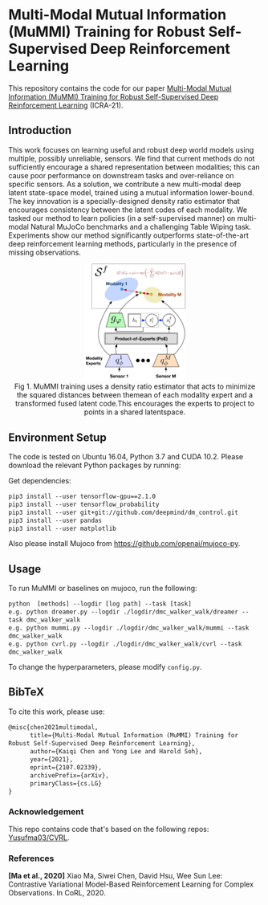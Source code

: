 # Multi-Modal Mutual Information (MuMMI) Training for Robust Self-Supervised Deep Reinforcement Learning
This repository contains the code for our paper [Multi-Modal Mutual Information (MuMMI) Training for Robust Self-Supervised Deep Reinforcement Learning](https://arxiv.org/abs/2107.02339) (ICRA-21).

## Introduction

This work focuses on learning useful and robust deep world models using multiple, possibly unreliable, sensors. We find that current methods do not sufficiently encourage a shared representation between modalities; this can cause poor performance on downstream tasks and over-reliance on specific sensors. As a solution, we contribute a new multi-modal deep latent state-space model, trained using a mutual information lower-bound. The key innovation is a specially-designed density ratio estimator that encourages consistency between the latent codes of each modality. We tasked our method to learn policies (in a self-supervised manner) on multi-modal Natural MuJoCo benchmarks and a challenging Table Wiping task. Experiments show our method significantly outperforms state-of-the-art deep reinforcement learning methods, particularly in the presence of missing observations.

<p align="center">
  <img src="https://github.com/clear-nus/MuMMI/blob/main/image/MuMMI.jpg?raw=true" width="40%">
  <br />
  <span>Fig 1. MuMMI training uses a density ratio estimator that acts to minimize the squared distances between themean of each modality expert and a transformed fused latent code.This encourages the experts to project to points in a shared latentspace.</span>
</p>

## Environment Setup 

The code is tested on Ubuntu 16.04, Python 3.7 and CUDA 10.2. Please download the relevant Python packages by running:

Get dependencies:

```
pip3 install --user tensorflow-gpu==2.1.0
pip3 install --user tensorflow_probability
pip3 install --user git+git://github.com/deepmind/dm_control.git
pip3 install --user pandas
pip3 install --user matplotlib
```

Also please install Mujoco from https://github.com/openai/mujoco-py.

## Usage

To run MuMMI or baselines on mujoco, run the following:
```
python  [methods] --logdir [log path] --task [task]
e.g. python dreamer.py --logdir ./logdir/dmc_walker_walk/dreamer --task dmc_walker_walk
e.g. python mummi.py --logdir ./logdir/dmc_walker_walk/mummi --task dmc_walker_walk
e.g. python cvrl.py --logdir ./logdir/dmc_walker_walk/cvrl --task dmc_walker_walk
```

To change the hyperparameters, please modify ```config.py```.

## BibTeX

To cite this work, please use:

```
@misc{chen2021multimodal,
      title={Multi-Modal Mutual Information (MuMMI) Training for Robust Self-Supervised Deep Reinforcement Learning}, 
      author={Kaiqi Chen and Yong Lee and Harold Soh},
      year={2021},
      eprint={2107.02339},
      archivePrefix={arXiv},
      primaryClass={cs.LG}
}
```

### Acknowledgement 

This repo contains code that's based on the following repos: [Yusufma03/CVRL](https://github.com/Yusufma03/CVRL).

### References
**[Ma et al., 2020]** Xiao Ma, Siwei Chen, David Hsu, Wee Sun Lee: Contrastive Variational Model-Based Reinforcement Learning for Complex Observations. In CoRL, 2020.    
